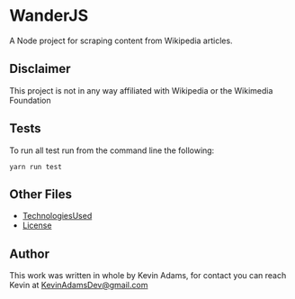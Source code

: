 # WanderJS

A Node project for scraping content from Wikipedia articles.

## Disclaimer

This project is not in any way affiliated with Wikipedia or the Wikimedia Foundation

## Tests

To run all test run from the command line the following:

```
yarn run test
```

## Other Files

-   [TechnologiesUsed](./TechnologiesUsed.md)
-   [License](./LICENSE)

## Author

This work was written in whole by Kevin Adams, for contact you can reach Kevin at KevinAdamsDev@gmail.com
